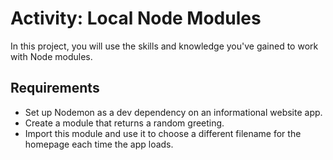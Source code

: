 # Activity: Local Node Modules

In this project, you will use the skills and knowledge you've gained to work with Node modules.

## Requirements

- Set up Nodemon as a dev dependency on an informational website app.
- Create a module that returns a random greeting.
- Import this module and use it to choose a different filename for the homepage each time the app loads.